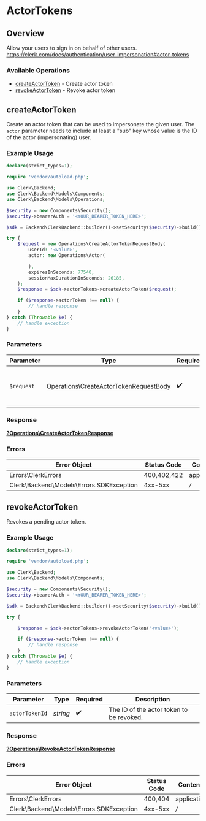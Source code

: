 # ActorTokens

## Overview

Allow your users to sign in on behalf of other users.
<https://clerk.com/docs/authentication/user-impersonation#actor-tokens>

### Available Operations

* [createActorToken](#createactortoken) - Create actor token
* [revokeActorToken](#revokeactortoken) - Revoke actor token

## createActorToken

Create an actor token that can be used to impersonate the given user.
The `actor` parameter needs to include at least a "sub" key whose value is the ID of the actor (impersonating) user.

### Example Usage

```php
declare(strict_types=1);

require 'vendor/autoload.php';

use Clerk\Backend;
use Clerk\Backend\Models\Components;
use Clerk\Backend\Models\Operations;

$security = new Components\Security();
$security->bearerAuth = '<YOUR_BEARER_TOKEN_HERE>';

$sdk = Backend\ClerkBackend::builder()->setSecurity($security)->build();

try {
    $request = new Operations\CreateActorTokenRequestBody(
        userId: '<value>',
        actor: new Operations\Actor(

        ),
        expiresInSeconds: 77540,
        sessionMaxDurationInSeconds: 26185,
    );
    $response = $sdk->actorTokens->createActorToken($request);

    if ($response->actorToken !== null) {
        // handle response
    }
} catch (Throwable $e) {
    // handle exception
}
```

### Parameters

| Parameter                                                                                        | Type                                                                                             | Required                                                                                         | Description                                                                                      |
| ------------------------------------------------------------------------------------------------ | ------------------------------------------------------------------------------------------------ | ------------------------------------------------------------------------------------------------ | ------------------------------------------------------------------------------------------------ |
| `$request`                                                                                       | [Operations\CreateActorTokenRequestBody](../../Models/Operations/CreateActorTokenRequestBody.md) | :heavy_check_mark:                                                                               | The request object to use for the request.                                                       |

### Response

**[?Operations\CreateActorTokenResponse](../../Models/Operations/CreateActorTokenResponse.md)**

### Errors

| Error Object                             | Status Code                              | Content Type                             |
| ---------------------------------------- | ---------------------------------------- | ---------------------------------------- |
| Errors\ClerkErrors                       | 400,402,422                              | application/json                         |
| Clerk\Backend\Models\Errors.SDKException | 4xx-5xx                                  | */*                                      |


## revokeActorToken

Revokes a pending actor token.

### Example Usage

```php
declare(strict_types=1);

require 'vendor/autoload.php';

use Clerk\Backend;
use Clerk\Backend\Models\Components;

$security = new Components\Security();
$security->bearerAuth = '<YOUR_BEARER_TOKEN_HERE>';

$sdk = Backend\ClerkBackend::builder()->setSecurity($security)->build();

try {

    $response = $sdk->actorTokens->revokeActorToken('<value>');

    if ($response->actorToken !== null) {
        // handle response
    }
} catch (Throwable $e) {
    // handle exception
}
```

### Parameters

| Parameter                                | Type                                     | Required                                 | Description                              |
| ---------------------------------------- | ---------------------------------------- | ---------------------------------------- | ---------------------------------------- |
| `actorTokenId`                           | *string*                                 | :heavy_check_mark:                       | The ID of the actor token to be revoked. |

### Response

**[?Operations\RevokeActorTokenResponse](../../Models/Operations/RevokeActorTokenResponse.md)**

### Errors

| Error Object                             | Status Code                              | Content Type                             |
| ---------------------------------------- | ---------------------------------------- | ---------------------------------------- |
| Errors\ClerkErrors                       | 400,404                                  | application/json                         |
| Clerk\Backend\Models\Errors.SDKException | 4xx-5xx                                  | */*                                      |
